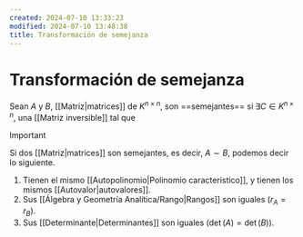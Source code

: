 ```yaml
---
created: 2024-07-10 13:33:23
modified: 2024-07-10 13:48:38
title: Transformación de semejanza
---
```


# Transformación de semejanza

Sean $A$ y $B$, [[Matriz|matrices]] de $K^{n \times n}$, son ==semejantes== si $\exists C \in K^{n \times n}$, una [[Matriz inversible]] tal que 

> [!important]
> Si dos [[Matriz|matrices]] son semejantes, es decir, $A \sim B$, podemos decir lo siguiente.
> 1. Tienen el mismo [[Autopolinomio|Polinomio característico]], y tienen los mismos [[Autovalor|autovalores]].
> 2. Sus [[Álgebra y Geometría Analítica/Rango|Rangos]] son iguales ($r_A = r_B$).
> 3. Sus [[Determinante|Determinantes]] son iguales ($\det(A) = \det(B)$).
